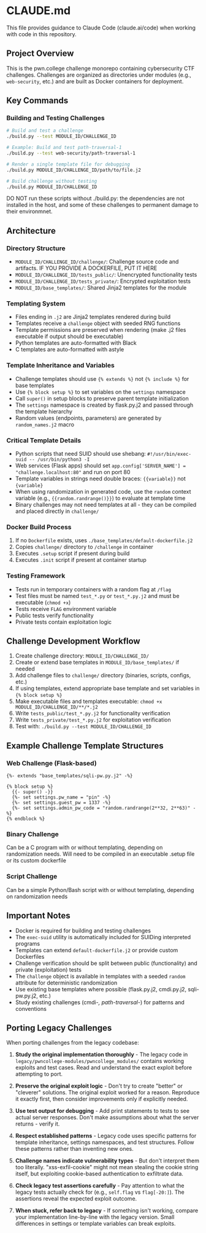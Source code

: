 # CLAUDE.md

This file provides guidance to Claude Code (claude.ai/code) when working with code in this repository.

## Project Overview

This is the pwn.college challenge monorepo containing cybersecurity CTF challenges. Challenges are organized as directories under modules (e.g., `web-security`, etc.) and are built as Docker containers for deployment.

## Key Commands

### Building and Testing Challenges

```bash
# Build and test a challenge
./build.py --test MODULE_ID/CHALLENGE_ID

# Example: Build and test path-traversal-1
./build.py --test web-security/path-traversal-1

# Render a single template file for debugging
./build.py MODULE_ID/CHALLENGE_ID/path/to/file.j2

# Build challenge without testing
./build.py MODULE_ID/CHALLENGE_ID
```

DO NOT run these scripts without ./build.py: the dependencies are not installed in the host, and some of these challenges to permanent damage to their environmnet.

## Architecture

### Directory Structure
- `MODULE_ID/CHALLENGE_ID/challenge/`: Challenge source code and artifacts. IF YOU PROVIDE A DOCKERFILE, PUT IT HERE
- `MODULE_ID/CHALLENGE_ID/tests_public/`: Unencrypted functionality tests
- `MODULE_ID/CHALLENGE_ID/tests_private/`: Encrypted exploitation tests
- `MODULE_ID/base_templates/`: Shared Jinja2 templates for the module

### Templating System
- Files ending in `.j2` are Jinja2 templates rendered during build
- Templates receive a `challenge` object with seeded RNG functions
- Template permissions are preserved when rendering (make .j2 files executable if output should be executable)
- Python templates are auto-formatted with Black
- C templates are auto-formatted with astyle

### Template Inheritance and Variables
- Challenge templates should use `{% extends %}` not `{% include %}` for base templates
- Use `{% block setup %}` to set variables on the `settings` namespace
- Call `super()` in setup blocks to preserve parent template initialization
- The `settings` namespace is created by flask.py.j2 and passed through the template hierarchy
- Random values (endpoints, parameters) are generated by `random_names.j2` macro

### Critical Template Details
- Python scripts that need SUID should use shebang: `#!/usr/bin/exec-suid -- /usr/bin/python3 -I`
- Web services (Flask apps) should set `app.config['SERVER_NAME'] = "challenge.localhost:80"` and run on port 80
- Template variables in strings need double braces: `{{variable}}` not `{variable}`
- When using randomization in generated code, use the `random` context variable (e.g., `{{random.randrange()}}`) to evaluate at template time
- Binary challenges may not need templates at all - they can be compiled and placed directly in `challenge/`

### Docker Build Process
1. If no `Dockerfile` exists, uses `./base_templates/default-dockerfile.j2`
2. Copies `challenge/` directory to `/challenge` in container
3. Executes `.setup` script if present during build
4. Executes `.init` script if present at container startup

### Testing Framework
- Tests run in temporary containers with a random flag at `/flag`
- Test files must be named `test_*.py` or `test_*.py.j2` and must be executable (`chmod +x`)
- Tests receive `FLAG` environment variable
- Public tests verify functionality
- Private tests contain exploitation logic

## Challenge Development Workflow

1. Create challenge directory: `MODULE_ID/CHALLENGE_ID/`
2. Create or extend base templates in `MODULE_ID/base_templates/` if needed
3. Add challenge files to `challenge/` directory (binaries, scripts, configs, etc.)
4. If using templates, extend appropriate base template and set variables in `{% block setup %}`
5. Make executable files and templates executable: `chmod +x MODULE_ID/CHALLENGE_ID/**/*.j2`
6. Write `tests_public/test_*.py.j2` for functionality verification
7. Write `tests_private/test_*.py.j2` for exploitation verification
8. Test with: `./build.py --test MODULE_ID/CHALLENGE_ID`

## Example Challenge Template Structures

### Web Challenge (Flask-based)
```jinja2
{%- extends "base_templates/sqli-pw.py.j2" -%}

{% block setup %}
  {{- super() -}}
  {%- set settings.pw_name = "pin" -%}
  {%- set settings.guest_pw = 1337 -%}
  {%- set settings.admin_pw_code = "random.randrange(2**32, 2**63)" -%}
{% endblock %}
```

### Binary Challenge
Can be a C program with or without templating, depending on randomization needs.
Will need to be compiled in an executable .setup file or its custom dockerfile

### Script Challenge  
Can be a simple Python/Bash script with or without templating, depending on randomization needs

## Important Notes

- Docker is required for building and testing challenges
- The `exec-suid` utility is automatically included for SUIDing interpreted programs
- Templates can extend `default-dockerfile.j2` or provide custom Dockerfiles
- Challenge verification should be split between public (functionality) and private (exploitation) tests
- The `challenge` object is available in templates with a seeded `random` attribute for deterministic randomization
- Use existing base templates where possible (flask.py.j2, cmdi.py.j2, sqli-pw.py.j2, etc.)
- Study existing challenges (cmdi-*, path-traversal-*) for patterns and conventions

## Porting Legacy Challenges

When porting challenges from the legacy codebase:

1. **Study the original implementation thoroughly** - The legacy code in `legacy/pwncollege-modules/pwncollege_modules/` contains working exploits and test cases. Read and understand the exact exploit before attempting to port.

2. **Preserve the original exploit logic** - Don't try to create "better" or "cleverer" solutions. The original exploit worked for a reason. Reproduce it exactly first, then consider improvements only if explicitly needed.

3. **Use test output for debugging** - Add print statements to tests to see actual server responses. Don't make assumptions about what the server returns - verify it.

4. **Respect established patterns** - Legacy code uses specific patterns for template inheritance, settings namespaces, and test structures. Follow these patterns rather than inventing new ones.

5. **Challenge names indicate vulnerability types** - But don't interpret them too literally. "xss-exfil-cookie" might not mean stealing the cookie string itself, but exploiting cookie-based authentication to exfiltrate data.

6. **Check legacy test assertions carefully** - Pay attention to what the legacy tests actually check for (e.g., `self.flag` vs `flag[-20:]`). The assertions reveal the expected exploit outcome.

7. **When stuck, refer back to legacy** - If something isn't working, compare your implementation line-by-line with the legacy version. Small differences in settings or template variables can break exploits.
